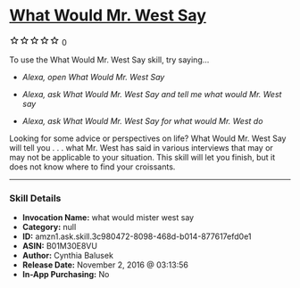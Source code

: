 # [What Would Mr. West Say](http://alexa.amazon.com/#skills/amzn1.ask.skill.3c980472-8098-468d-b014-877617efd0e1)
![0 stars](../../images/ic_star_border_black_18dp_1x.png)![0 stars](../../images/ic_star_border_black_18dp_1x.png)![0 stars](../../images/ic_star_border_black_18dp_1x.png)![0 stars](../../images/ic_star_border_black_18dp_1x.png)![0 stars](../../images/ic_star_border_black_18dp_1x.png) 0

To use the What Would Mr. West Say skill, try saying...

* *Alexa, open What Would Mr. West Say*

* *Alexa, ask What Would Mr. West Say and tell me what would Mr. West say*

* *Alexa, ask What Would Mr. West Say for what would Mr. West do*

Looking for some advice or perspectives on life?  What Would Mr. West Say will tell you  . . . what Mr. West has said in various interviews that may or may not be applicable to your situation. This skill will let you finish, but it does not know where to find your croissants.

***

### Skill Details

* **Invocation Name:** what would mister west say
* **Category:** null
* **ID:** amzn1.ask.skill.3c980472-8098-468d-b014-877617efd0e1
* **ASIN:** B01M30E8VU
* **Author:** Cynthia Balusek
* **Release Date:** November 2, 2016 @ 03:13:56
* **In-App Purchasing:** No
